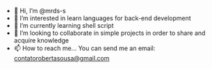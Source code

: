 - 👋 Hi, I’m @mrds-s
- 👀 I’m interested in learn languages ​​for back-end development
- 🌱 I’m currently learning shell script
- 💞️ I’m looking to collaborate in simple projects in order to share and acquire knowledge
- 📫 How to reach me... You can send me an email: contatorobertasousa@gmail.com

<!---
mrds-s/mrds-s is a ✨ special ✨ repository because its `README.md` (this file) appears on your GitHub profile.
You can click the Preview link to take a look at your changes.
--->
